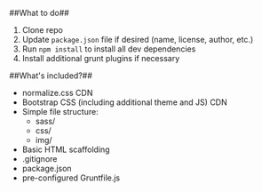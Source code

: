 ##What to do##

1. Clone repo
2. Update `package.json` file if desired (name, license, author, etc.)
3. Run `npm install` to install all dev dependencies
4. Install additional grunt plugins if necessary

##What's included?##

* normalize.css CDN
* Bootstrap CSS (including additional theme and JS) CDN
* Simple file structure:
  * sass/
  * css/
  * img/
* Basic HTML scaffolding
* .gitignore
* package.json
* pre-configured Gruntfile.js
